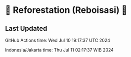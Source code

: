
# 🌳 Reforestation (Reboisasi) 🌲

## Last Updated

GitHub Actions time: Wed Jul 10 19:17:37 UTC 2024

Indonesia/Jakarta time: Thu Jul 11 02:17:37 WIB 2024
